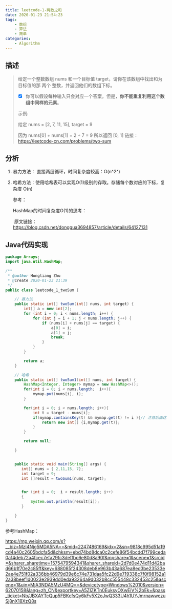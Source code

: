 ```yaml
---
title: leetcode-1-两数之和
date: 2020-01-23 21:54:23
tags:
	- 数组
	- 算法
	- 简单
categories:
	- Algorithm
---
```


## 描述

> 给定一个整数数组 nums 和一个目标值 target，请你在该数组中找出和为目标值的那 两个 整数，并返回他们的数组下标。
>
> - [x] 你可以假设每种输入只会对应一个答案。但是，**你不能重复利用这个数组中同样的元素**。
>
>
> 示例:
>
> 给定 nums = [2, 7, 11, 15], target = 9
>
> 因为 nums[0] + nums[1] = 2 + 7 = 9
> 所以返回 [0, 1]
> 链接：https://leetcode-cn.com/problems/two-sum





## 分析

1. 暴力方法： 直接两层循环，时间复杂度较高：O(n^2^)

2. 哈希方法：使用哈希表可以实现O(1)级别的存取。存储每个数对应的下标，复杂度	O(n)	

   参考：

   HashMap的时间复杂度O(1)的思考：

   ​	原文链接：https://blog.csdn.net/donggua3694857/article/details/64127131

## Java代码实现

```java
package Arrays;
import java.util.HashMap;

/**
 * @author Hongliang Zhu
 * @create 2020-01-23 21:39
 */
public class leetcode_1_twoSum {

    // 暴力法
    public static int[] twoSum(int[] nums, int target) {
        int[] a = new int[2];
        for (int i = 0; i < nums.length; i++) {
            for (int j = i + 1; j < nums.length; j++) {
                if (nums[i] + nums[j] == target) {
                    a[0] = i;
                    a[1] = j;
                    break;
                }
            }
        }

        return a;
    }

    // 哈希
    public static int[] twoSum1(int[] nums, int target) {
        HashMap<Integer, Integer> mymap = new HashMap<>();
        for(int i = 0; i < nums.length;  i++){
            mymap.put(nums[i], i);
        }

        for(int i = 0; i < nums.length; i++){
            int t = target - nums[i];
            if(mymap.containsKey(t) && mymap.get(t) != i ){// 注意后面这个条件，题目要求
                return new int[] {i,mymap.get(t)};
            }
        }

        return null;

    }


    public static void main(String[] args) {
       int[] nums = { 2,11,15, 7};
       int target = 9;
       int []result = twoSum1(nums, target);


       for (int i = 0;  i < result.length; i++)
       {
           System.out.println(result[i]);
       }

    }
}
```

参考HashMap：

https://mp.weixin.qq.com/s?__biz=MzI4Njg5MDA5NA==&mid=2247486169&idx=2&sn=9818c995d51a19cd4a40c2605bdcfa5d&chksm=ebd74bd8dca0c2cefe86f54bcdd7f799ceda0a14deb72a4fcec7efa29fc3deffbc6e80d8a90f&mpshare=1&scene=1&srcid=&sharer_sharetime=1575479594341&sharer_shareid=2d7d0e474d11d42bad66b1f70e2c85ff&key=688085f24308deb8e963b43a687ea8ed3be23533e2ae4e751f02a336bb46979d39e6c74e731daa5fc22d9e719338c7f0f98152a12a38beef1d0023e2939dd0eda93264a9d032b8cc555448c332453c25&ascene=1&uin=MjA3NDA5MzU4MQ==&devicetype=Windows%2010&version=62070158&lang=zh_CN&exportkey=A5ZIZKTn0EuksyOXwEiV%2bEk=&pass_ticket=Nb/JBXAYTcQup5FBKcfsQy6kFv5X2eJwQ333U4h1UYJmrnawwezuSj8nX18XzQ8s